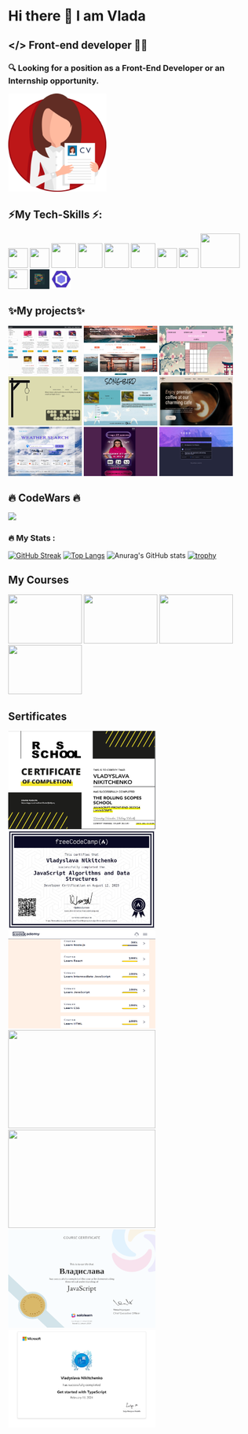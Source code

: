 # Hi there 👋 I am Vlada
## </> Front-end developer 👩‍💻
### 🔍 Looking for a position as a Front-End Developer or an Internship opportunity.
<!--<a target="_blank" href="https://docs.google.com/document/d/1r04rEqMdGKCDkYGqi44Sy-9qDUHhtv3aeLs4rTQz3u4/edit?usp=sharing"><img src="./sources/cv-2.png" width="200" height="200"></a>-->
<a target="_blank" href="https://vlaru.github.io/CV-2025/src/index.html"><img src="./sources/cv_PNG1.png" width="200" height="200"></a>
<div background-color="#f03c15">
  <h2> ⚡My Tech-Skills ⚡:</h2>
    <div>
      <img src="https://cdn.iconscout.com/icon/free/png-256/free-react-4-1175110.png?f=webp&w=256" width=40 height=40>
      <img src='https://cdn.iconscout.com/icon/free/png-256/free-typescript-3629120-3030260.png?f=webp&w=256' width=40 height=40>
      <img src='https://cdn.iconscout.com/icon/free/png-256/free-javascript-2038874-1720087.png?f=webp&w=256' width=50 height=50>
      <img src="https://cdn.iconscout.com/icon/free/png-256/free-html-59-225995.png?f=webp&w=256" width=50 height=50>
      <img src="https://cdn.iconscout.com/icon/free/png-256/free-css-38-226095.png?f=webp&w=256" width=50 height=50>
      <img src="https://cdn.iconscout.com/icon/free/png-256/free-node-6-226036.png?f=webp&w=256" width=50 height=50>
      <img src="https://cdn.iconscout.com/icon/free/png-256/free-git-17-1175218.png?f=webp&w=256" width=40 height=40>
      <img src="https://cdn.iconscout.com/icon/free/png-256/free-github-163-761603.png?f=webp&w=256" width=40 height=40>
      <img src="https://cdn.iconscout.com/icon/free/png-256/free-webpack-2-1174981.png?f=webp&w=256"width=80 height=70>
      <img src="https://www.svgrepo.com/show/354521/vitejs.svg" width=40 height=40>
      <img src="./sources/prettier.jpg" width=40 height=40>
      <img src="./sources/eslint.jpg" width=40 height=40>
    </div>
</div>
<div>
  <h2>✨My projects✨</h2>
  <div>
    <a href='https://github.com/RS-Tech-Artisans/eCommerce-React' target='_blank'><img src="./sources/commerce.jpg" width="150" height="100"></a>
    <a href='https://vlaru.github.io/Travel/' target='_blank'><img src="./sources/travel.jpg" width="150" height="100"></a>
    <a href='https://vlaru.github.io/RSS_stage1-2/nonograms/' target='_blank'><img src="./sources/nonogram.png" width="150" height="100"></a>
    <a href='https://rolling-scopes-school.github.io/vlaru-JSFE2023Q4/hangman/index.html' target='_blank'><img src="./sources/hangman.jpg" width="150" height="100"></a>
    <a href='https://rolling-scopes-school.github.io/vlaru-JSFE2022Q3/songbird/quiz.html' target='_blank'><img src="./sources/song.jpg" width="150" height="100"></a>
    <a href='https://vlaru.github.io/RSS_stage1-2/coffee-house/pages/home/home.html' target='_blank'><img src="./sources/coffee-house.jpg" width="150" height="100"></a>
    <a href='https://weather-forecast-fun.netlify.app/' target='_blank'><img src="./sources/weather.jpg" width="150" height="100"></a>
    <a href='https://start-in-beauty.netlify.app/' target='_blank'><img src="./sources/smm.jpg" width="150" height="100"></a>
    <a href='https://todo-list-react-rtk.netlify.app/' target='_blank'><img src="./sources/todo-scr.png" width="150" height="100"></a>
    <!--<a href='https://rolling-scopes-school.github.io/vlaru-JSFE2023Q4/rss-puzzle/#start-page' target='_blank'><img src="./sources/puzzle.jpg" width="150" height="100"></a>-->
  </div>
</div>
<div>
  <h2>🔥 CodeWars 🔥</h2>
  <img src="https://www.codewars.com/users/rsschool_f7813bcb0ffb871c/badges/large" >
</div>

### :fire: My Stats :
[![GitHub Streak](https://streak-stats.demolab.com?user=vlaru&theme=dark)](https://git.io/streak-stats)
[![Top Langs](https://github-readme-stats.vercel.app/api/top-langs/?username=vlaru&layout=compact&theme=vision-friendly-dark)](https://github.com/anuraghazra/github-readme-stats)
![Anurag's GitHub stats](https://github-readme-stats.vercel.app/api?username=vlaru&show_icons=true&theme=transparent)
[![trophy](https://github-profile-trophy.vercel.app/?username=vlaru)](https://github.com/ryo-ma/github-profile-trophy)
</div>

<h2>My Courses</h2>
<div display="flex">
  <a><img src="https://yt3.googleusercontent.com/ytc/AIdro_lwn1knRB25xqtIy6_rEh2h32mGUbqDU-v1WODsOn94aA=s176-c-k-c0x00ffffff-no-rj" width="150" height="100"></a>
  <a><img src="https://images.codecademy.com/social/logo-codecademy-social.png" width="150" height="100"></a>
  <a><img src="https://upload.wikimedia.org/wikipedia/commons/3/39/FreeCodeCamp_logo.png" width="150" height="100"></a>
  <a><img src="https://ph-files.imgix.net/5fc39cec-c389-4a36-8972-b4892a361b31.png?auto=compress&codec=mozjpeg&cs=strip&auto=format&w=256&h=160&fit=crop&dpr=1" width="150" height="100"></a>
</div>
<h2>Sertificates</h2>
<div>
  <img src="./sources/RScertificate.jpg" width="300" height="200">
  <img src="./sources/certifiesFreeCodeCamp.jpg" width="300" height="200">
  <img src="./sources/codecademy.png" width="300" height="200">
  <img src="https://s3.amazonaws.com/shecodesio-production/students/certificates/000/118/701/original/118701.png?1713546182" width="300" height="200">
  <img src="https://s3.amazonaws.com/shecodesio-production/students/certificates/000/100/789/original/100789.png?1713556310" width="300" height="200">
  <img src="./sources/soleloarn.png" width="300" height="200">
  <img src="./sources/ts-c.jpg" width="300" height="200">
</div>

<!--
**VlaRu/VlaRu** is a ✨ _special_ ✨ repository because its `README.md` (this file) appears on your GitHub profile.

Here are some ideas to get you started:

- 🔭 I’m currently working on ...
- 🌱 I’m currently learning ...
- 👯 I’m looking to collaborate on ...
- 🤔 I’m looking for help with ...
- 💬 Ask me about ...
- 📫 How to reach me: ...
- 😄 Pronouns: ...
- ⚡ Fun fact: ...
-->
